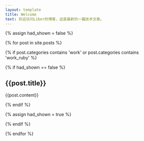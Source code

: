 ```yaml
---
layout: template
title: Welcome
text: 欢迎访问Liber的博客，这是最新的一篇技术文章。
---
```

{% assign had_shown = false %}

{% for post in site.posts %}

{% if post.categories contains 'work' or post.categories contains 'work_ruby' %}

{% if had_shown == false %}

## {{post.title}}
{{post.content}}

{% endif %}

{% assign had_shown = true %}

{% endif %}

{% endfor %}
